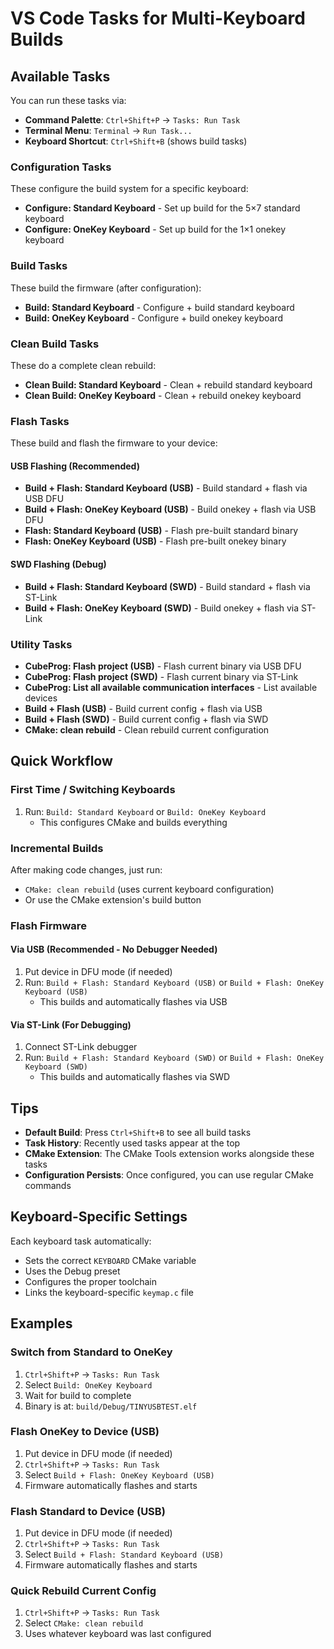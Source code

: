 # VS Code Tasks for Multi-Keyboard Builds

## Available Tasks

You can run these tasks via:
- **Command Palette**: `Ctrl+Shift+P` → `Tasks: Run Task`
- **Terminal Menu**: `Terminal` → `Run Task...`
- **Keyboard Shortcut**: `Ctrl+Shift+B` (shows build tasks)

### Configuration Tasks

These configure the build system for a specific keyboard:

- **Configure: Standard Keyboard** - Set up build for the 5×7 standard keyboard
- **Configure: OneKey Keyboard** - Set up build for the 1×1 onekey keyboard

### Build Tasks

These build the firmware (after configuration):

- **Build: Standard Keyboard** - Configure + build standard keyboard
- **Build: OneKey Keyboard** - Configure + build onekey keyboard

### Clean Build Tasks

These do a complete clean rebuild:

- **Clean Build: Standard Keyboard** - Clean + rebuild standard keyboard
- **Clean Build: OneKey Keyboard** - Clean + rebuild onekey keyboard

### Flash Tasks

These build and flash the firmware to your device:

#### USB Flashing (Recommended)
- **Build + Flash: Standard Keyboard (USB)** - Build standard + flash via USB DFU
- **Build + Flash: OneKey Keyboard (USB)** - Build onekey + flash via USB DFU
- **Flash: Standard Keyboard (USB)** - Flash pre-built standard binary
- **Flash: OneKey Keyboard (USB)** - Flash pre-built onekey binary

#### SWD Flashing (Debug)
- **Build + Flash: Standard Keyboard (SWD)** - Build standard + flash via ST-Link
- **Build + Flash: OneKey Keyboard (SWD)** - Build onekey + flash via ST-Link

### Utility Tasks

- **CubeProg: Flash project (USB)** - Flash current binary via USB DFU
- **CubeProg: Flash project (SWD)** - Flash current binary via ST-Link
- **CubeProg: List all available communication interfaces** - List available devices
- **Build + Flash (USB)** - Build current config + flash via USB
- **Build + Flash (SWD)** - Build current config + flash via SWD
- **CMake: clean rebuild** - Clean rebuild current configuration

## Quick Workflow

### First Time / Switching Keyboards

1. Run: `Build: Standard Keyboard` or `Build: OneKey Keyboard`
   - This configures CMake and builds everything

### Incremental Builds

After making code changes, just run:
- `CMake: clean rebuild` (uses current keyboard configuration)
- Or use the CMake extension's build button

### Flash Firmware

#### Via USB (Recommended - No Debugger Needed)
1. Put device in DFU mode (if needed)
2. Run: `Build + Flash: Standard Keyboard (USB)` or `Build + Flash: OneKey Keyboard (USB)`
   - This builds and automatically flashes via USB

#### Via ST-Link (For Debugging)
1. Connect ST-Link debugger
2. Run: `Build + Flash: Standard Keyboard (SWD)` or `Build + Flash: OneKey Keyboard (SWD)`
   - This builds and automatically flashes via SWD

## Tips

- **Default Build**: Press `Ctrl+Shift+B` to see all build tasks
- **Task History**: Recently used tasks appear at the top
- **CMake Extension**: The CMake Tools extension works alongside these tasks
- **Configuration Persists**: Once configured, you can use regular CMake commands

## Keyboard-Specific Settings

Each keyboard task automatically:
- Sets the correct `KEYBOARD` CMake variable
- Uses the Debug preset
- Configures the proper toolchain
- Links the keyboard-specific `keymap.c` file

## Examples

### Switch from Standard to OneKey

1. `Ctrl+Shift+P` → `Tasks: Run Task`
2. Select `Build: OneKey Keyboard`
3. Wait for build to complete
4. Binary is at: `build/Debug/TINYUSBTEST.elf`

### Flash OneKey to Device (USB)

1. Put device in DFU mode (if needed)
2. `Ctrl+Shift+P` → `Tasks: Run Task`
3. Select `Build + Flash: OneKey Keyboard (USB)`
4. Firmware automatically flashes and starts

### Flash Standard to Device (USB)

1. Put device in DFU mode (if needed)
2. `Ctrl+Shift+P` → `Tasks: Run Task`
3. Select `Build + Flash: Standard Keyboard (USB)`
4. Firmware automatically flashes and starts

### Quick Rebuild Current Config

1. `Ctrl+Shift+P` → `Tasks: Run Task`
2. Select `CMake: clean rebuild`
3. Uses whatever keyboard was last configured

